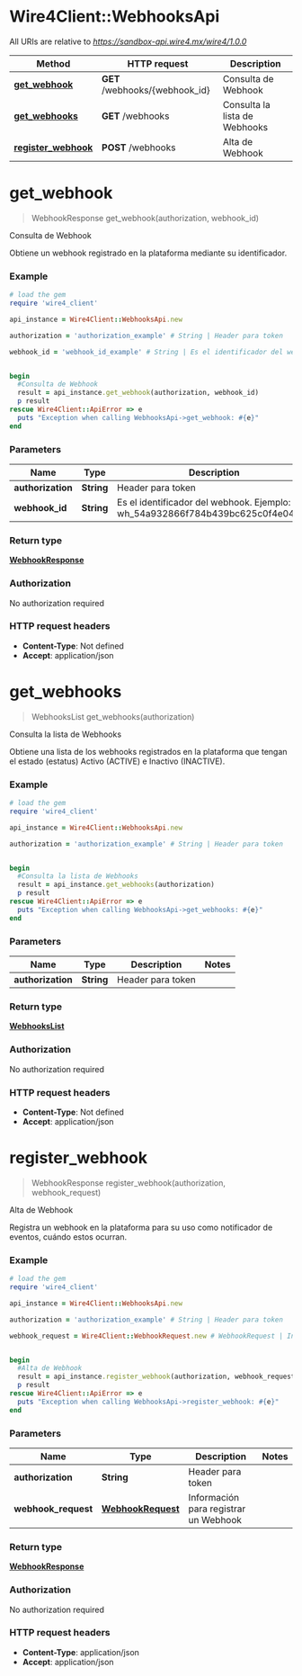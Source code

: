 # Wire4Client::WebhooksApi

All URIs are relative to *https://sandbox-api.wire4.mx/wire4/1.0.0*

Method | HTTP request | Description
------------- | ------------- | -------------
[**get_webhook**](WebhooksApi.md#get_webhook) | **GET** /webhooks/{webhook_id} | Consulta de Webhook
[**get_webhooks**](WebhooksApi.md#get_webhooks) | **GET** /webhooks | Consulta la lista de Webhooks
[**register_webhook**](WebhooksApi.md#register_webhook) | **POST** /webhooks | Alta de Webhook


# **get_webhook**
> WebhookResponse get_webhook(authorization, webhook_id)

Consulta de Webhook

Obtiene un webhook registrado en la plataforma mediante su identificador.

### Example
```ruby
# load the gem
require 'wire4_client'

api_instance = Wire4Client::WebhooksApi.new

authorization = 'authorization_example' # String | Header para token

webhook_id = 'webhook_id_example' # String | Es el identificador del webhook. Ejemplo: wh_54a932866f784b439bc625c0f4e04e12


begin
  #Consulta de Webhook
  result = api_instance.get_webhook(authorization, webhook_id)
  p result
rescue Wire4Client::ApiError => e
  puts "Exception when calling WebhooksApi->get_webhook: #{e}"
end
```

### Parameters

Name | Type | Description  | Notes
------------- | ------------- | ------------- | -------------
 **authorization** | **String**| Header para token | 
 **webhook_id** | **String**| Es el identificador del webhook. Ejemplo: wh_54a932866f784b439bc625c0f4e04e12 | 

### Return type

[**WebhookResponse**](WebhookResponse.md)

### Authorization

No authorization required

### HTTP request headers

 - **Content-Type**: Not defined
 - **Accept**: application/json



# **get_webhooks**
> WebhooksList get_webhooks(authorization)

Consulta la lista de Webhooks

Obtiene una lista de los webhooks registrados en la plataforma que tengan el estado (estatus)  Activo (ACTIVE) e Inactivo (INACTIVE).

### Example
```ruby
# load the gem
require 'wire4_client'

api_instance = Wire4Client::WebhooksApi.new

authorization = 'authorization_example' # String | Header para token


begin
  #Consulta la lista de Webhooks
  result = api_instance.get_webhooks(authorization)
  p result
rescue Wire4Client::ApiError => e
  puts "Exception when calling WebhooksApi->get_webhooks: #{e}"
end
```

### Parameters

Name | Type | Description  | Notes
------------- | ------------- | ------------- | -------------
 **authorization** | **String**| Header para token | 

### Return type

[**WebhooksList**](WebhooksList.md)

### Authorization

No authorization required

### HTTP request headers

 - **Content-Type**: Not defined
 - **Accept**: application/json



# **register_webhook**
> WebhookResponse register_webhook(authorization, webhook_request)

Alta de Webhook

Registra un webhook en la plataforma para su uso como notificador de eventos, cuándo estos ocurran.

### Example
```ruby
# load the gem
require 'wire4_client'

api_instance = Wire4Client::WebhooksApi.new

authorization = 'authorization_example' # String | Header para token

webhook_request = Wire4Client::WebhookRequest.new # WebhookRequest | Información para registrar un Webhook


begin
  #Alta de Webhook
  result = api_instance.register_webhook(authorization, webhook_request)
  p result
rescue Wire4Client::ApiError => e
  puts "Exception when calling WebhooksApi->register_webhook: #{e}"
end
```

### Parameters

Name | Type | Description  | Notes
------------- | ------------- | ------------- | -------------
 **authorization** | **String**| Header para token | 
 **webhook_request** | [**WebhookRequest**](WebhookRequest.md)| Información para registrar un Webhook | 

### Return type

[**WebhookResponse**](WebhookResponse.md)

### Authorization

No authorization required

### HTTP request headers

 - **Content-Type**: application/json
 - **Accept**: application/json



